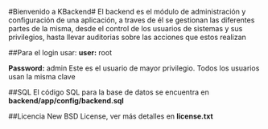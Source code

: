 #Bienvenido a KBackend#
El backend es el módulo de administración y configuración de una aplicación, a traves de él se gestionan las diferentes partes de la misma, desde el control de los usuarios de sistemas y sus privilegios, hasta llevar auditorias sobre las acciones que estos realizan

##Para el login usar:
**user:** root

**Password:** admin
Este es el usuario de mayor privilegio. Todos los usuarios usan la misma clave

##SQL
El código SQL para la base de datos se encuentra en **backend/app/config/backend.sql**

##Licencia
New BSD License, ver más detalles en **license.txt**